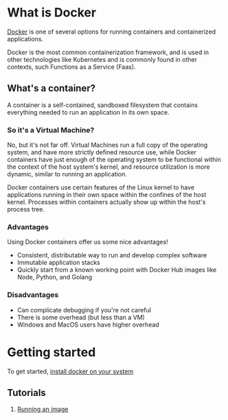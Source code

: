 # What is Docker
[Docker](https://docker.com) is one of several options for running containers and containerized applications.

Docker is the most common containerization framework, and is used in other technologies like Kubernetes and is commonly
found in other contexts, such Functions as a Service (Faas).

## What's a container?
A container is a self-contained, sandboxed filesystem that contains everything needed to run an application in its own
space.

### So it's a Virtual Machine?
No, but it's not far off.  Virtual Machines run a full copy of the operating system, and have more strictly defined
resource use, while Docker containers have just enough of the operating system to be functional within the context of
the host system's kernel, and resource utilization is more dynamic, similar to running an application.

Docker containers use certain features of the Linux kernel to have applications running in their own space within the
confines of the host kernel.  Processes within containers actually show up within the host's process tree.

### Advantages
Using Docker containers offer us some nice advantages!
* Consistent, distributable way to run and develop complex software
* Immutable application stacks
* Quickly start from a known working point with Docker Hub images like Node, Python, and Golang

### Disadvantages
* Can complicate debugging if you're not careful
* There is some overhead (but less than a VM)
* Windows and MacOS users have higher overhead

# Getting started
To get started, [install docker on your system](tutorials/00-install)

## Tutorials
1. [Running an image](tutorials/01-running-an-image)